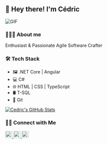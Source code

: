 ## 👋 Hey there! I'm Cédric

<img alt="GIF" src="https://media.giphy.com/media/13HgwGsXF0aiGY/giphy.gif" />

### 👨🏻‍💻 About me

Enthusiast & Passionate Agile Software Crafter

### 🛠 Tech Stack

- 🖼️ .NET Core | Angular
- 💻 C#
- 🌐 HTML | CSS | TypeScript
- 🛢 T-SQL
- 🔧 Git

[![Cedric's GitHub Stats](https://github-readme-stats.vercel.app/api?username=HulinCedric&show_icons=true)](https://github.com/HulinCedric)

### 🤝🏻 Connect with Me

<a href="https://twitter.com/CedricHulin">
    <img alt="Cedric's Twitter" width="22px" src="https://cdn.jsdelivr.net/npm/simple-icons@v3/icons/twitter.svg" />
</a>
<a href="https://www.linkedin.com/in/cedrichulin/">
    <img alt="Cedric's Linkedin" width="22px" src="https://cdn.jsdelivr.net/npm/simple-icons@v3/icons/linkedin.svg" />
</a>
<a href="https://github.com/HulinCedric">
    <img alt="Cedric's Github" width="22px" src="https://cdn.jsdelivr.net/npm/simple-icons@v3/icons/github.svg" />
</a>
